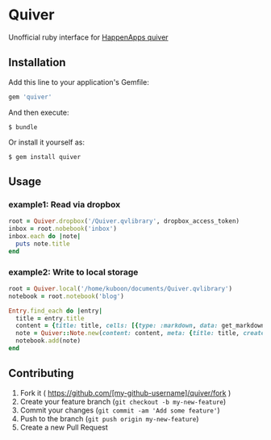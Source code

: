 # Quiver

Unofficial ruby interface for [HappenApps quiver](happenapps.com/#quiver)

## Installation

Add this line to your application's Gemfile:

```ruby
gem 'quiver'
```

And then execute:

    $ bundle

Or install it yourself as:

    $ gem install quiver

## Usage

### example1: Read via dropbox
```ruby
root = Quiver.dropbox('/Quiver.qvlibrary', dropbox_access_token)
inbox = root.nobebook('inbox')
inbox.each do |note|
  puts note.title
end
```
### example2: Write to local storage
```ruby
root = Quiver.local('/home/kuboon/documents/Quiver.qvlibrary')
notebook = root.notebook('blog')

Entry.find_each do |entry|
  title = entry.title
  content = {title: title, cells: [{type: :markdown, data: get_markdown(entry)}]}
  note = Quiver::Note.new(content: content, meta: {title: title, created_at: entry.created_at.to_i, updated_at: entry.updated_at.to_i})
  notebook.add(note)
end
```

## Contributing

1. Fork it ( https://github.com/[my-github-username]/quiver/fork )
2. Create your feature branch (`git checkout -b my-new-feature`)
3. Commit your changes (`git commit -am 'Add some feature'`)
4. Push to the branch (`git push origin my-new-feature`)
5. Create a new Pull Request
